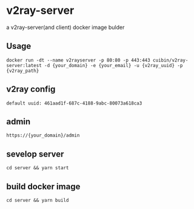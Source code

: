 # v2ray-server
a v2ray-server(and client) docker image bulder

## Usage
```
docker run -dt --name v2rayserver -p 80:80 -p 443:443 cuibin/v2ray-server:latest -d {your_domain} -e {your_email} -u {v2ray_uuid} -p {v2ray_path}
```

## v2ray config
```
default uuid: 461aad1f-687c-4188-9abc-80073a618ca3
```

## admin
```
https://{your_domain}/admin
```

## sevelop server
```
cd server && yarn start
```

## build docker image
```
cd server && yarn build
```
